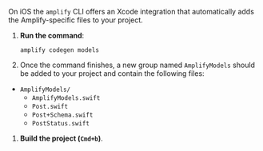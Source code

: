 On iOS the `amplify` CLI offers an Xcode integration that automatically adds the Amplify-specific files to your project.

1. **Run the command**:
    ```
    amplify codegen models
    ```

2. Once the command finishes, a new group named `AmplifyModels` should be added to your project and contain the following files:

  - `AmplifyModels/`
    - `AmplifyModels.swift`
    - `Post.swift`
    - `Post+Schema.swift`
    - `PostStatus.swift`

1. **Build the project (`Cmd+b`)**.

